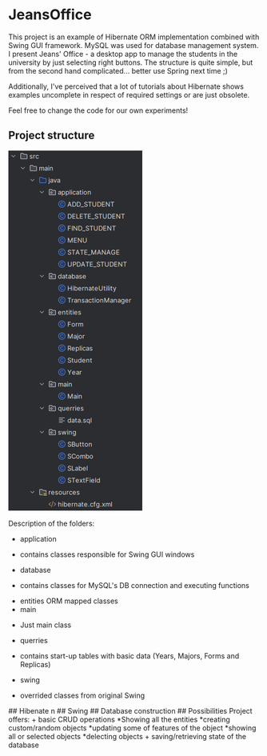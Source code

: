# JeansOffice


This project is an example of Hibernate ORM implementation combined
with Swing GUI framework. MySQL was used for database management system.
I present Jeans' Office - a desktop app to manage the students in the university 
by just selecting right buttons. The structure is quite simple, but from the second
hand complicated... better use Spring next time ;)

Additionally, I've perceived that a lot of tutorials about Hibernate 
shows examples uncomplete in respect of required settings 
or are just obsolete. 

Feel free to change the code for our own experiments!

## Project structure 

<!--<img src="https://github.com/JayBroe/JeansOffice/blob/master/Main-menu-screen.png" alt="Alt text" title="Optional title"> -->

<img src="https://github.com/JayBroe/JeansOffice/blob/master/project-structure.png" alt="Alt text" title="Optional title">
<!--https://github.com/JayBroe/JeansOffice/blob/master/project-structure.png-->

Description of the folders:

+ application
 - contains classes responsible for Swing GUI windows
+ database
 - contains classes for MySQL's DB connection and executing functions 
+ entities
  ORM mapped classes
+ main
 - Just main class 
+ querries
 - contains start-up tables with basic data (Years, Majors, Forms and Replicas)
+ swing
 - overrided classes from original Swing 

<!--->
## Hibenate
n

## Swing

## Database construction

## Possibilities

Project offers:

+ basic CRUD operations
  *Showing all the entities
  *creating custom/random objects
  *updating some of features of the object
  *showing all or selected objects
  *delecting objects 
+ saving/retrieving state of the database
  
